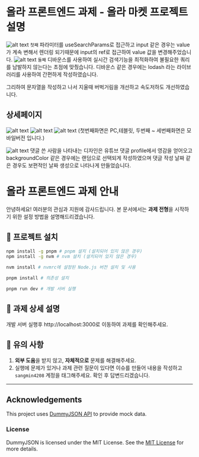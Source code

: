 # 올라 프론트엔드 과제 - 올라 마켓 프로젝트 설명
![alt text](image-2.png)
`첫째` 파라미터를 useSearchParams로 접근하고 input 같은 경우는 value가
계속 변해서 렌더링 되기때문에 input의 ref로 접근하여 value 값을 변경해주었습니다.
![alt text](image-1.png)
`둘째` 디바운스를 사용하여 실시간 검색기능을 최적화하여 불필요한 쿼리를 남발하지
않는다는 초점에 맞췄습니다.
디바운스 같은 경우에는 lodash 라는 라이브러리를 사용하여 간편하게 작성하였습니다.

그리하여 문자열을 작성하고 나서 지울때 버벅거림을 개선하고 속도저하도 개선하였습니다.


## 상세페이지 
![alt text](image-4.png)
![alt text](image-5.png)
![alt text](image-6.png)
(첫번째화면은 PC,테블릿, 두번째 ~ 세번째화면은 모바일버전 입니다.)

![alt text](image-7.png)
댓글 쓴 사람을 나타내는 디자인은 유튜브 댓글 profile에서 영감을 얻어오고
backgroundColor 같은 경우에는 랜덤으로 선택되게 작성하였으며
댓글 작성 날짜 같은 경우도 보편적인 날짜 생성으로 나타나게 만들었습니다.


# 올라 프론트엔드 과제 안내

안녕하세요!
여러분의 관심과 지원에 감사드립니다. 본 문서에서는 **과제 전형**을 시작하기 위한 설정 방법을 설명해드리겠습니다.

## 🚀 프로젝트 설치

```bash
npm install -g pnpm # pnpm 설치 (설치되어 있지 않은 경우)
npm install -g nvm # nvm 설치 (설치되어 있지 않은 경우)

nvm install # nvmrc에 설정된 Node.js 버전 설치 및 사용

pnpm install # 의존성 설치

pnpm run dev # 개발 서버 실행
```

## 📝 과제 상세 설명

개발 서버 실행후 http://localhost:3000로 이동하여 과제를 확인해주세요.  

## 🙏 유의 사항

1. **외부 도움**을 받지 않고, **자체적으로** 문제를 해결해주세요.
2. 실행에 문제가 있거나 과제 관련 질문이 있다면 이슈를 만들어 내용을 작성하고 `sangmin4208` 계정을 태그해주세요. 확인 후 답변드리겠습니다.

---

## Acknowledgements

This project uses [DummyJSON API](https://github.com/Ovi/DummyJSON) to provide mock data.

### License

DummyJSON is licensed under the MIT License. See the [MIT License](https://opensource.org/licenses/MIT) for more details.
